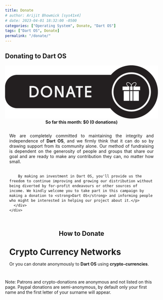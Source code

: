 ```yaml
---
title: Donate
# author: Arijit Bhowmick [sys41x4]
# date: 2023-04-01 18:32:00 -0500
categories: ["Operating System", Donate, "Dart OS"]
tags: ["Dart OS", Donate]
permalink: "/donate/"
---
```


<section class="py-5">
  <div class="container">
    <div class="row">
      <div class="col-md-12 mb-5">
        <h2 class="mb-4 text-primary">Donating to Dart OS</h2>
      </div>
      <center>
      <div class="col-6">
        <center>
          <div style="width: 100%;">
            <!-- <canvas id="myChart"></canvas> -->
            <img src="/assets/img/donate-chart.png" alt="current-donation-chart">
          </div>
        </center>
        <div class="text-center text-primary mt-2">
          <strong>So far this month: $0 (0 donations)</strong>
        </div>
      </div>
      </center>
      <div class="col-md-12" style="padding: 1em;">
        <p style="text-align: justify;">We are completely committed to maintaining the integrity and independence of <strong>Dart OS</strong>, and we firmly think that it can do so by drawing support from its community alone. Our method of fundraising is dependent on the generosity of people and groups that share our goal and are ready to make any contribution they can, no matter how small.<br><br>
        
        By making an investment in Dart OS, you'll provide us the freedom to continue improving and growing our distribution without being diverted by for-profit endeavours or other sources of income. We kindly welcome you to take part in this campaign by making a donation to <strong>Dart OS</strong> and informing people who might be interested in helping our project about it.</p>
      </div>
    </div>
  </div>
</section>
<section class="py-5">
  <div class="max-width container">
    <center>
    <div id="funds-donation-section" class="row donate-section">
      <div class="col-12">
        <h1 class="mb-4 text-primary">How to Donate</h1>
      </div>
    </div>
    </center>
  </div>
</section>
<section class="py-5">
  <div class="container">
    <div class="row">
      <div id="cryptocurrency-donation-section" class="col-md-12 donate-section" style="padding: 1em;">
        <strong style="font-size: 2em;">Crypto Currency Networks</strong>
        <p>Or you can donate anonymously to <strong>Dart OS</strong> using <strong>crypto-currencies</strong>.<br>
        </p>
      </div>
      <div class="col-md-12">
        <p>Note: Patrons and crypto-donations are anonymous and not listed on this page. Paypal donations are semi-anonymous, by default only your first name and the first letter of your surname will appear.</p>
      </div>
    </div>
  </div>
</section>
